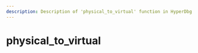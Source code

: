 ```yaml
---
description: Description of 'physical_to_virtual' function in HyperDbg Scripts
---
```


# physical\_to\_virtual

